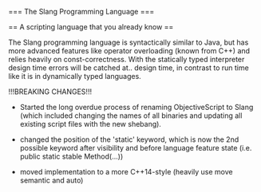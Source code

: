 === The Slang Programming Language ===

== A scripting language that you already know ==

The Slang programming language is syntactically similar to Java, but has more advanced features like operator overloading (known from C++) and relies heavily on const-correctness. With the statically typed interpreter design time errors will be catched at.. design time, in contrast to run time like it is in dynamically typed languages.



!!!BREAKING CHANGES!!!

- Started the long overdue process of renaming ObjectiveScript to Slang (which included
changing the names of all binaries and updating all existing script files with the
new shebang).

- changed the position of the 'static' keyword, which is now the 2nd possible keyword
after visibility and before language feature state (i.e. public static stable Method(...))

- moved implementation to a more C++14-style (heavily use move semantic and auto)

